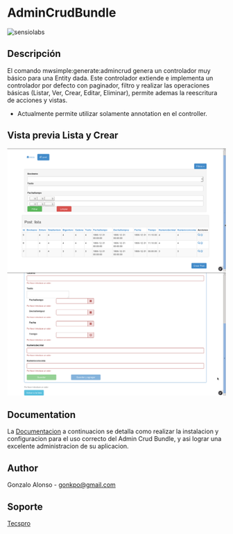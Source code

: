 AdminCrudBundle
===============
![sensiolabs](https://insight.sensiolabs.com/projects/4bd204f1-2be2-4022-8a2e-6b70c0065cba/big.png "sensiolabs")

Descripción
------

El comando mwsimple:generate:admincrud genera un controlador muy básico para una Entity dada.
Este controlador extiende e implementa un controlador por defecto con paginador, filtro y realizar las operaciones básicas (Listar, Ver, Crear, Editar, Eliminar), permite ademas la reescritura de acciones y vistas.

* Actualmente permite utilizar solamente annotation en el controller.

## Vista previa Lista y Crear

![Lista](https://raw.githubusercontent.com/MWSimple/AdminCrudBundle/version27/Resources/doc/preview_list.png "Lista")
![Crear](https://raw.githubusercontent.com/MWSimple/AdminCrudBundle/version27/Resources/doc/preview_new.png "Crear")

Documentation
-------------

La [Documentacion](Resources/doc/documentacion.md) a continuacion se detalla como realizar la instalacion y configuracion para el uso correcto del Admin Crud Bundle, y asi lograr una excelente administracion de su aplicacion.


## Author
Gonzalo Alonso - gonkpo@gmail.com

## Soporte
[Tecspro](http://www.tecspro.com.ar)
